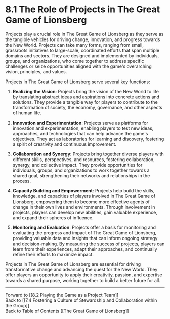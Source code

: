 # 8.1 The Role of Projects in The Great Game of Lionsberg

Projects play a crucial role in The Great Game of Lionsberg as they serve as the tangible vehicles for driving change, innovation, and progress towards the New World. Projects can take many forms, ranging from small, grassroots initiatives to large-scale, coordinated efforts that span multiple domains and sectors. They are designed and implemented by individuals, groups, and organizations, who come together to address specific challenges or seize opportunities aligned with the game's overarching vision, principles, and values.

Projects in The Great Game of Lionsberg serve several key functions:

1.  **Realizing the Vision**: Projects bring the vision of the New World to life by translating abstract ideas and aspirations into concrete actions and solutions. They provide a tangible way for players to contribute to the transformation of society, the economy, governance, and other aspects of human life.
    
2.  **Innovation and Experimentation**: Projects serve as platforms for innovation and experimentation, enabling players to test new ideas, approaches, and technologies that can help advance the game's objectives. They act as laboratories for learning and discovery, fostering a spirit of creativity and continuous improvement.
    
3.  **Collaboration and Synergy**: Projects bring together diverse players with different skills, perspectives, and resources, fostering collaboration, synergy, and collective impact. They provide opportunities for individuals, groups, and organizations to work together towards a shared goal, strengthening their networks and relationships in the process.
    
4.  **Capacity Building and Empowerment**: Projects help build the skills, knowledge, and capacities of players involved in The Great Game of Lionsberg, empowering them to become more effective agents of change in their own lives and environments. Through involvement in projects, players can develop new abilities, gain valuable experience, and expand their spheres of influence.
    
5.  **Monitoring and Evaluation**: Projects offer a basis for monitoring and evaluating the progress and impact of The Great Game of Lionsberg, providing valuable data and insights that can inform ongoing strategy and decision-making. By measuring the success of projects, players can learn from their experiences, adapt their approaches, and continually refine their efforts to maximize impact.
    

Projects in The Great Game of Lionsberg are essential for driving transformative change and advancing the quest for the New World. They offer players an opportunity to apply their creativity, passion, and expertise towards a shared purpose, working together to build a better future for all.

____

Forward to [[8.2 Playing the Game as a Project Team]]    
Back to [[7.4 Fostering a Culture of Stewardship and Collaboration within the Group]]  
Back to Table of Contents [[The Great Game of Lionsberg]]  